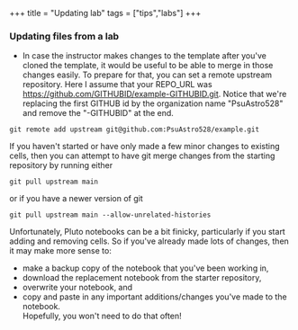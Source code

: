 +++
title = "Updating lab"
tags = ["tips","labs"]
+++

### Updating files from a lab
- In case the instructor makes changes to the template after you've cloned the template, it would be useful to be able to merge in those changes easily.  To prepare for that, you can set a remote upstream repository.  Here I assume that your REPO_URL was https://github.com/GITHUBID/example-GITHUBID.git.  Notice that we're replacing the first GITHUB id by the organization name "PsuAstro528" and remove the "-GITHUBID" at the end.
```shell
git remote add upstream git@github.com:PsuAstro528/example.git
```

If you haven't started or have only made a few minor changes to existing cells, then you can attempt to have git merge changes from the starting repository by running either
```shell
git pull upstream main
```
or if you have a newer version of git
```shell
git pull upstream main --allow-unrelated-histories
```

Unfortunately, Pluto notebooks can be a bit finicky, particularly if you start adding and removing cells.  So if you've already made lots of changes, then it may make more sense to:
- make a backup copy of the notebook that you've been working in,  
- download the replacement notebook from the starter repository,
- overwrite your notebook, and
- copy and paste in any important additions/changes you've made to the notebook.  
Hopefully, you won't need to do that often!
